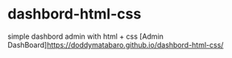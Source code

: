 # dashbord-html-css
simple dashbord admin with html + css
[Admin DashBoard]https://doddymatabaro.github.io/dashbord-html-css/
